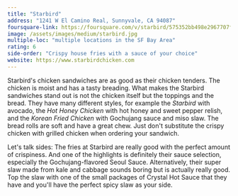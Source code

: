 ```yaml
---
title: "Starbird"
address: "1241 W El Camino Real, Sunnyvale, CA 94087"
foursquare-link: https://foursquare.com/v/starbird/575352bb498e2967707f955f
image: /assets/images/medium/starbird.jpg
multiple-loc: "multiple locations in the SF Bay Area"
rating: 6
side-order: "Crispy house fries with a sauce of your choice"
website: https://www.starbirdchicken.com
---
```


Starbird's chicken sandwiches are as good as their chicken tenders. The chicken is moist and has a tasty breading. What
makes the Starbird sandwiches stand out is not the chicken itself but the toppings and the bread. They have many
different styles, for example the *Starbird* with avocado, the *Hot Honey Chicken* with hot honey and sweet pepper
relish, and the *Korean Fried Chicken* with Gochujang sauce and miso slaw. The bread rolls are soft and have a great
chew. Just don't substitute the crispy chicken with grilled chicken when ordering your sandwich.

Let's talk sides: The fries at Starbird are really good with the perfect amount of crispiness. And one of the highlights
is definitely their sauce selection, especially the Gochujang-flavored Seoul Sauce. Alternatively, their super slaw made
from kale and cabbage sounds boring but is actually really good. Top the slaw with one of the small packages of Crystal
Hot Sauce that they have and you'll have the perfect spicy slaw as your side.
